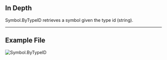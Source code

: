 ## In Depth
Symbol.ByTypeID retrieves a symbol given the type id (string).
___
## Example File

![Symbol.ByTypeID](./DynamoUnits.Symbol.ByTypeID_img.png)
